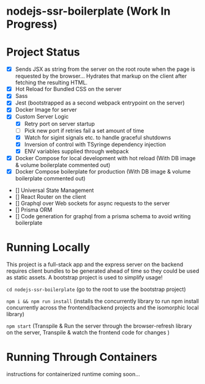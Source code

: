 # nodejs-ssr-boilerplate (Work In Progress)

# Project Status
- [x] Sends JSX as string from the server on the root route when the page is requested by the browser... Hydrates that markup on the client after fetching the resulting HTML.
- [x] Hot Reload for Bundled CSS on the server
- [x] Sass
- [x] Jest (bootstrapped as a second webpack entrypoint on the server) 
- [x] Docker Image for server
- [x] Custom Server Logic
     - [x] Retry port on server startup
     - [ ] Pick new port if retries fail a set amount of time
     - [x] Watch for sigint signals etc. to handle graceful shutdowns
     - [x] Inversion of control with TSyringe dependency injection
     - [x] ENV variables supplied through webpack
- [x] Docker Compose for local development with hot reload (With DB image & volume boilerplate commented out)
- [x] Docker Compose boilerplate for production (With DB image & volume boilerplate commented out)
- [] Universal State Management
- [] React Router on the client
- [] Graphql over Web sockets for async requests to the server
- [] Prisma ORM
- [] Code generation for graphql from a prisma schema to avoid writing boilerplate


# Running Locally

This project is a full-stack app and the express server on the backend requires client bundles to be generated ahead of time so they could be used as static assets. A bootstrap project is used to simplify usage!

`cd nodejs-ssr-boilerplate` (go to the root to use the bootstrap project)


`npm i && npm run install` (installs the concurrently library to run npm install concurrently across the frontend/backend projects and the isomorphic local library)


`npm start` (Transpile & Run the server through the browser-refresh library on the server, Transpile & watch the frontend code for changes )


# Running Through Containers

instructions for containerized runtime coming soon...

